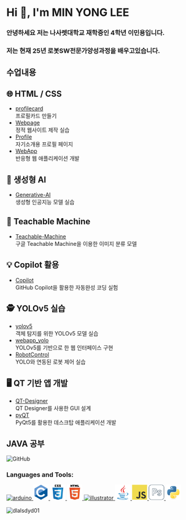 <h1>Hi 👋, I'm MIN YONG LEE</h1>
<h3>안녕하세요 저는 나사렛대학교 재학중인 4학년 이민용입니다.</h3>
<h3>저는 현재 25년 로봇SW전문가양성과정을 배우고있습니다.</h3>

## 수업내용

## 🌐 HTML / CSS
- [profilecard](https://github.com/dlalsdyd01/HTML-CSS)  
  프로필카드 만들기
- [Webpage](https://github.com/dlalsdyd01/Webpage)  
  정적 웹사이트 제작 실습
- [Profile](https://github.com/dlalsdyd01/Profile)  
  자기소개용 프로필 페이지
- [WebApp](https://github.com/dlalsdyd01/WebApp)  
  반응형 웹 애플리케이션 개발

## 🤖 생성형 AI
- [Generative-AI](https://github.com/dlalsdyd01/Generative-AI)  
  생성형 인공지능 모델 실습

## 🧠 Teachable Machine
- [Teachable-Machine](https://github.com/dlalsdyd01/Teachable-Machine)  
  구글 Teachable Machine을 이용한 이미지 분류 모델

## 💡 Copilot 활용
- [Copilot](https://github.com/dlalsdyd01/Copilot)  
  GitHub Copilot을 활용한 자동완성 코딩 실험

## 🕵️ YOLOv5 실습
- [yolov5](https://github.com/dlalsdyd01/yolov5)  
  객체 탐지를 위한 YOLOv5 모델 실습
- [webapp_yolo](https://github.com/dlalsdyd01/webapp_yolo)  
  YOLOv5를 기반으로 한 웹 인터페이스 구현
- [RobotControl](https://github.com/dlalsdyd01/RobotControl)  
  YOLO와 연동된 로봇 제어 실습

## 🖥️ QT 기반 앱 개발
- [QT-Designer](https://github.com/dlalsdyd01/QT-Designer)  
  QT Designer를 사용한 GUI 설계
- [pyQT](https://github.com/dlalsdyd01/pyQT)  
  PyQt5를 활용한 데스크탑 애플리케이션 개발

## JAVA 공부

![GitHub](https://img.shields.io/badge/GitHub-181717?style=for-the-badge&logo=github&logoColor=white)  


</p>

<h3 align="left">Languages and Tools:</h3>
<p align="left"> <a href="https://www.arduino.cc/" target="_blank" rel="noreferrer"> <img src="https://cdn.worldvectorlogo.com/logos/arduino-1.svg" alt="arduino" width="40" height="40"/> </a> <a href="https://www.cprogramming.com/" target="_blank" rel="noreferrer"> <img src="https://raw.githubusercontent.com/devicons/devicon/master/icons/c/c-original.svg" alt="c" width="40" height="40"/> </a> <a href="https://www.w3schools.com/css/" target="_blank" rel="noreferrer"> <img src="https://raw.githubusercontent.com/devicons/devicon/master/icons/css3/css3-original-wordmark.svg" alt="css3" width="40" height="40"/> </a> <a href="https://www.w3.org/html/" target="_blank" rel="noreferrer"> <img src="https://raw.githubusercontent.com/devicons/devicon/master/icons/html5/html5-original-wordmark.svg" alt="html5" width="40" height="40"/> </a> <a href="https://www.adobe.com/in/products/illustrator.html" target="_blank" rel="noreferrer"> <img src="https://www.vectorlogo.zone/logos/adobe_illustrator/adobe_illustrator-icon.svg" alt="illustrator" width="40" height="40"/> </a> <a href="https://www.java.com" target="_blank" rel="noreferrer"> <img src="https://raw.githubusercontent.com/devicons/devicon/master/icons/java/java-original.svg" alt="java" width="40" height="40"/> </a> <a href="https://developer.mozilla.org/en-US/docs/Web/JavaScript" target="_blank" rel="noreferrer"> <img src="https://raw.githubusercontent.com/devicons/devicon/master/icons/javascript/javascript-original.svg" alt="javascript" width="40" height="40"/> </a> <a href="https://www.photoshop.com/en" target="_blank" rel="noreferrer"> <img src="https://raw.githubusercontent.com/devicons/devicon/master/icons/photoshop/photoshop-line.svg" alt="photoshop" width="40" height="40"/> </a> <a href="https://www.python.org" target="_blank" rel="noreferrer"> <img src="https://raw.githubusercontent.com/devicons/devicon/master/icons/python/python-original.svg" alt="python" width="40" height="40"/> </a> </p>

<p><img align="center" src="https://github-readme-stats.vercel.app/api/top-langs?username=dlalsdyd01&show_icons=true&locale=en&layout=compact" alt="dlalsdyd01" /></p>

